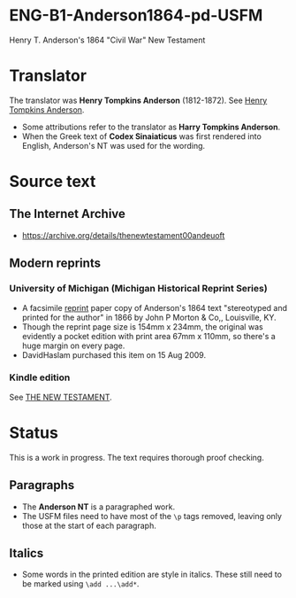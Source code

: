 # ENG-B1-Anderson1864-pd-USFM
Henry T. Anderson's 1864 "Civil War" New Testament

# Translator
The translator was **Henry Tompkins Anderson** (1812-1872). See [Henry Tompkins Anderson](http://www.therestorationmovement.com/_states/dc/anderson.htm).
* Some attributions refer to the translator as **Harry Tompkins Anderson**.
* When the Greek text of **Codex Sinaiaticus** was first rendered into English, Anderson's NT was used for the wording.

# Source text
## The Internet Archive
* https://archive.org/details/thenewtestament00andeuoft

## Modern reprints
### University of Michigan (Michigan Historical Reprint Series)
* A facsimile [reprint](https://www.amazon.co.uk/Testament-original-Greek-H-T-Anderson/dp/1418188247/) paper copy of Anderson's 1864 text "stereotyped and printed for the author" in 1866 by John P Morton & Co,, Louisville, KY.
* Though the reprint page size is 154mm x 234mm, the original was evidently a pocket edition with print area 67mm x 110mm, so there's a huge margin on every page.
* DavidHaslam purchased this item on 15 Aug 2009.

### Kindle edition
See [THE NEW TESTAMENT](https://www.amazon.co.uk/NEW-TESTAMENT-T-ANDERSON-H-ebook/dp/B07CLJS8JQ/).

# Status
This is a work in progress. The text requires thorough proof checking. 

## Paragraphs
* The **Anderson NT** is a paragraphed work.
* The USFM files need to have most of the `\p` tags removed, leaving only those at the start of each paragraph.

## Italics
* Some words in the printed edition are style in italics. These still need to be marked using `\add ...\add*`.
